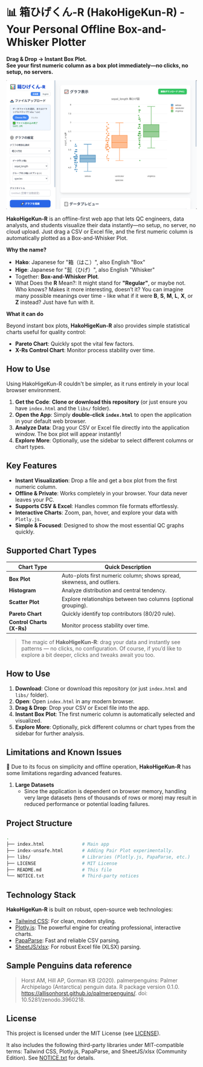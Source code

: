 # 📊 箱ひげくん-R (HakoHigeKun-R) - Your Personal Offline Box-and-Whisker Plotter

**Drag & Drop → Instant Box Plot.**  
**See your first numeric column as a box plot immediately—no clicks, no setup, no servers.**

![HakoHigeKun-R's UI](img/img-ui.png)

**HakoHigeKun-R** is an offline-first web app that lets QC engineers, data analysts, and students visualize their data instantly—no setup, no server, no cloud upload. Just drag a CSV or Excel file, and the first numeric column is automatically plotted as a Box-and-Whisker Plot.

**Why the name?**

- **Hako**: Japanese for "箱（はこ）", also English "Box"  
- **Hige**: Japanese for "髭（ひげ）", also English "Whisker"  
- Together: **Box-and-Whisker Plot**.  
- What Does the **R** Mean?: It might stand for **"Regular"**, or maybe not. Who knows?  Makes it more interesting, doesn’t it? You can imagine many possible meanings over time - like what if it were **B**, **S**, **M**, **L**, **X**, or **Z** instead? Just have fun with it.

**What it can do**

Beyond instant box plots, **HakoHigeKun-R** also provides simple statistical charts useful for quality control:  

- **Pareto Chart**: Quickly spot the vital few factors.  
- **X-Rs Control Chart**: Monitor process stability over time.

## How to Use

Using HakoHigeKun-R couldn't be simpler, as it runs entirely in your local browser environment.

1. **Get the Code**: **Clone or download this repository** (or just ensure you have `index.html` and the `libs/` folder).
2. **Open the App**: Simply **double-click `index.html`** to open the application in your default web browser.
3. **Analyze Data**: Drag your CSV or Excel file directly into the application window. The box plot will appear instantly!
4. **Explore More**: Optionally, use the sidebar to select different columns or chart types.

## Key Features

- **Instant Visualization**: Drop a file and get a box plot from the first numeric column.
- **Offline & Private**: Works completely in your browser. Your data never leaves your PC.
- **Supports CSV & Excel**: Handles common file formats effortlessly.
- **Interactive Charts**: Zoom, pan, hover, and explore your data with `Plotly.js`.
- **Simple & Focused**: Designed to show the most essential QC graphs quickly.


## Supported Chart Types

| Chart Type | Quick Description |
| --- | --- |
| **Box Plot** | Auto-plots first numeric column; shows spread, skewness, and outliers. |
| **Histogram** | Analyze distribution and central tendency. |
| **Scatter Plot** | Explore relationships between two columns (optional grouping). |
| **Pareto Chart** | Quickly identify top contributors (80/20 rule). |
| **Control Charts (X-Rs)** | Monitor process stability over time. |

> The magic of **HakoHigeKun-R**: drag your data and instantly see patterns — no clicks, no configuration. Of course, if you’d like to explore a bit deeper, clicks and tweaks await you too.

## How to Use

1. **Download**: Clone or download this repository (or just `index.html` and `libs/` folder).
2. **Open**: Open `index.html` in any modern browser.
3. **Drag & Drop**: Drop your CSV or Excel file into the app.
4. **Instant Box Plot**: The first numeric column is automatically selected and visualized.
5. **Explore More**: Optionally, pick different columns or chart types from the sidebar for further analysis.

## Limitations and Known Issues

🚧 Due to its focus on simplicity and offline operation, **HakoHigeKun-R** has some limitations regarding advanced features.

1. **Large Datasets**
    * Since the application is dependent on browser memory, handling very large datasets (tens of thousands of rows or more) may result in reduced performance or potential loading failures.

## Project Structure

```bash
.
├── index.html              # Main app
├── index-unsafe.html       # Adding Pair Plot experimentally.
├── libs/                   # Libraries (Plotly.js, PapaParse, etc.)
├── LICENSE                 # MIT License
├── README.md               # This file
└── NOTICE.txt              # Third-party notices
```


## Technology Stack

**HakoHigeKun-R** is built on robust, open-source web technologies:

- [Tailwind CSS](https://tailwindcss.com/): For clean, modern styling.
- [Plotly.js](https://plotly.com/javascript/): The powerful engine for creating professional, interactive charts.
- [PapaParse](https://www.papaparse.com/): Fast and reliable CSV parsing.
- [SheetJS/xlsx](https://sheetjs.com/): For robust Excel file (XLSX) parsing.

## Sample Penguins data reference

> Horst AM, Hill AP, Gorman KB (2020). palmerpenguins: Palmer Archipelago (Antarctica) penguin data. R package version 0.1.0. https://allisonhorst.github.io/palmerpenguins/. doi: 10.5281/zenodo.3960218.

## License

This project is licensed under the MIT License (see [LICENSE](./LICENSE)).

It also includes the following third-party libraries under MIT-compatible terms:
Tailwind CSS, Plotly.js, PapaParse, and SheetJS/xlsx (Community Edition).
See [NOTICE.txt](./NOTICE.txt) for details.

